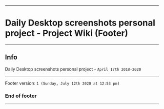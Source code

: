 
***

# Daily Desktop screenshots personal project - Project Wiki (Footer)

***

## Info

Daily Desktop screenshots personal project - `April 17th 2018-2020`

***

Footer version: `1 (Sunday, July 12th 2020 at 12:53 pm)`

### End of footer

***

